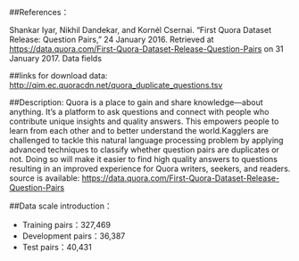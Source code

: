 ##References：

Shankar Iyar, Nikhil Dandekar, and Kornél Csernai. “First Quora Dataset Release: Question Pairs,” 24 January 2016.
Retrieved at https://data.quora.com/First-Quora-Dataset-Release-Question-Pairs on 31 January 2017.
Data fields

##links for download data: 
http://qim.ec.quoracdn.net/quora_duplicate_questions.tsv

##Description: 
Quora is a place to gain and share knowledge—about anything. It’s a platform to ask questions and connect with people who contribute unique insights and quality answers. 
This empowers people to learn from each other and to better understand the world.Kagglers are challenged to tackle this natural 
language processing problem by applying advanced techniques to classify whether question pairs are duplicates or not. Doing so will make it easier to find high quality 
answers to questions resulting in an improved experience for Quora writers, seekers, and readers.
source is available: https://data.quora.com/First-Quora-Dataset-Release-Question-Pairs

##Data scale introduction：
- Training pairs：327,469
- Development pairs：36,387
- Test pairs：40,431
